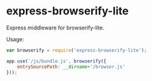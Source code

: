 # express-browserify-lite

Express middleware for browserify-lite.

Usage:
```js
var browserify = require('express-browserify-lite');

app.use('/js/bundle.js', browserify({
	entrySourcePath: __dirname+'/browser.js'
}));
```
